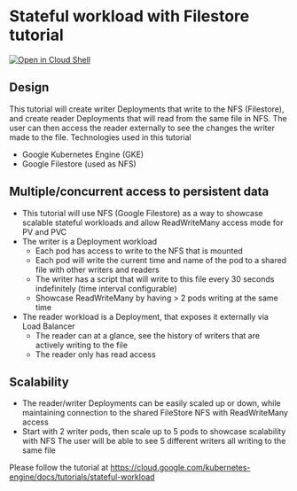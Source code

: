 # Stateful workload with Filestore tutorial

[![Open in Cloud Shell](https://gstatic.com/cloudssh/images/open-btn.svg)](https://ssh.cloud.google.com/cloudshell/editor?cloudshell_git_repo=https://github.com/GoogleCloudPlatform/kubernetes-engine-samples&cloudshell_tutorial=README.md&cloudshell_workspace=guestbook/)

## Design

This tutorial will create writer Deployments that write to the NFS (Filestore), and create reader Deployments that will read from the same file in NFS. The user can then access the reader externally to see the changes the writer made to the file. 
Technologies used in this tutorial
- Google Kubernetes Engine (GKE)
- Google Filestore (used as NFS)

## Multiple/concurrent access to persistent data

- This tutorial will use NFS (Google Filestore) as a way to showcase scalable stateful workloads and allow ReadWriteMany access mode for PV and PVC
- The writer is a Deployment workload
    - Each pod has access to write to the NFS that is mounted
    - Each pod will write the current time and name of the pod to a shared file with other writers and readers
    - The writer has a script that will write to this file every 30 seconds indefinitely (time interval configurable)
    - Showcase ReadWriteMany by having > 2 pods writing at the same time
- The reader workload is a Deployment, that exposes it externally via Load Balancer
    - The reader can at a glance, see the history of writers that are actively writing to the file
    - The reader only has read access

## Scalability
- The reader/writer Deployments can be easily scaled up or down, while maintaining connection to the shared FileStore NFS with ReadWriteMany access
- Start with 2 writer pods, then scale up to 5 pods to showcase scalability with NFS
The user will be able to see 5 different writers all writing to the same file

Please follow the tutorial at https://cloud.google.com/kubernetes-engine/docs/tutorials/stateful-workload
